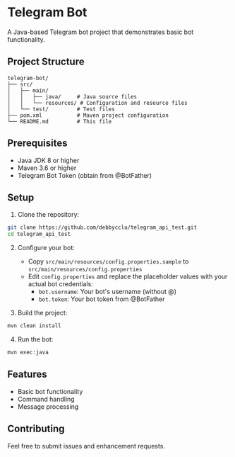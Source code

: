 # Telegram Bot

A Java-based Telegram bot project that demonstrates basic bot functionality.

## Project Structure

```
telegram-bot/
├── src/
│   ├── main/
│   │   ├── java/     # Java source files
│   │   └── resources/ # Configuration and resource files
│   └── test/         # Test files
├── pom.xml           # Maven project configuration
└── README.md         # This file
```

## Prerequisites

- Java JDK 8 or higher
- Maven 3.6 or higher
- Telegram Bot Token (obtain from @BotFather)

## Setup

1. Clone the repository:
```bash
git clone https://github.com/debbycclu/telegram_api_test.git
cd telegram_api_test
```

2. Configure your bot:
   - Copy `src/main/resources/config.properties.sample` to `src/main/resources/config.properties`
   - Edit `config.properties` and replace the placeholder values with your actual bot credentials:
     - `bot.username`: Your bot's username (without @)
     - `bot.token`: Your bot token from @BotFather

3. Build the project:
```bash
mvn clean install
```

4. Run the bot:
```bash
mvn exec:java
```

## Features

- Basic bot functionality
- Command handling
- Message processing

## Contributing

Feel free to submit issues and enhancement requests. 